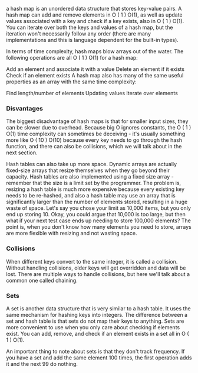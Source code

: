 a hash map is an unordered data structure that stores key-value pairs. A hash map can add and remove elements in
O
(
1
)
O(1), as well as update values associated with a key and check if a key exists, also in
O
(
1
)
O(1). You can iterate over both the keys and values of a hash map, but the iteration won't necessarily follow any
order (there are many implementations and this is language dependent for the built-in types).

In terms of time complexity, hash maps blow arrays out of the water. The following operations are all
O
(
1
)
O(1) for a hash map:

Add an element and associate it with a value
Delete an element if it exists
Check if an element exists
A hash map also has many of the same useful properties as an array with the same time complexity:

Find length/number of elements
Updating values
Iterate over elements

### Disvantages

The biggest disadvantage of hash maps is that for smaller input sizes, they can be slower due to overhead. Because big O
ignores constants, the
O
(
1
)
O(1) time complexity can sometimes be deceiving - it's usually something more like
O
(
10
)
O(10) because every key needs to go through the hash function, and there can also be collisions, which we will talk
about in the next section.

Hash tables can also take up more space. Dynamic arrays are actually fixed-size arrays that resize themselves when they
go beyond their capacity. Hash tables are also implemented using a fixed size array - remember that the size is a limit
set by the programmer. The problem is, resizing a hash table is much more expensive because every existing key needs to
be re-hashed, and also a hash table may use an array that is significantly larger than the number of elements stored,
resulting in a huge waste of space. Let's say you chose your limit as 10,000 items, but you only end up storing 10.
Okay, you could argue that 10,000 is too large, but then what if your next test case ends up needing to store 100,000
elements? The point is, when you don't know how many elements you need to store, arrays are more flexible with resizing
and not wasting space.

### Collisions

When different keys convert to the same integer, it is called a collision. Without handling collisions, older keys will
get overridden and data will be lost. There are multiple ways to handle collisions, but here we'll talk about a common
one called chaining.

### Sets

A set is another data structure that is very similar to a hash table. It uses the same mechanism for hashing keys into integers. The difference between a set and hash table is that sets do not map their keys to anything. Sets are more convenient to use when you only care about checking if elements exist. You can add, remove, and check if an element exists in a set all in 
O
(
1
)
O(1).

An important thing to note about sets is that they don't track frequency. If you have a set and add the same element 100 times, the first operation adds it and the next 99 do nothing.
